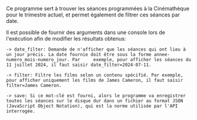 Ce programme sert à trouver les séances programmées à la Cinémathèque pour le trimestre actuel, et permet également de filtrer ces séances par date.

Il est possible de fournir des arguments dans une console lors de l'exécution afin de modifier les résultats obtenus:

    -> date_filter: Demande de n'afficher que les séances qui ont lieu à un jour précis. La date fournie doit être sous la forme annee-numero_mois-numero_jour. Par     exemple, pour afficher les séances du 11 juillet 2024, il faut saisir date_filter=2024-07-11.

    -> filter: Filtre les films selon un contenu spécifié. Par exemple, pour afficher uniquement les films de James Cameron, il faut saisir filter=James Cameron.

    -> save: Si ce mot-clé est fourni, alors le programme va enregistrer toutes les séances sur le disque dur dans un fichier au format JSON (JavaScript Object Notation), qui est la norme utilisée par l'API interrogée.


